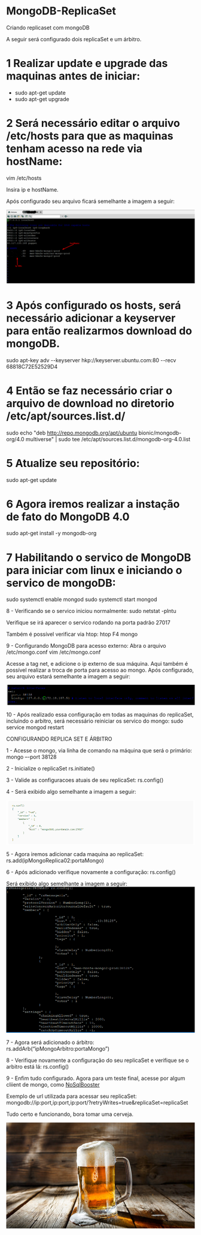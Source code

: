 # MongoDB-ReplicaSet
Criando replicaset com mongoDB

A seguir será configurado dois replicaSet e um árbitro.

# 1  Realizar update e upgrade das maquinas antes de iniciar:
  - sudo apt-get update
  - sudo apt-get upgrade
  
# 2 Será necessário editar o arquivo /etc/hosts para que as maquinas tenham acesso na rede via hostName:
  vim /etc/hosts
  
  Insira ip e hostName. 

Após configurado seu arquivo ficará semelhante a imagem a seguir: 


![alt text](https://github.com/jardelkuhnen/MongoDB-ReplicaSet/blob/main/images/hostsMapeamento.png?raw=true)

# 3 Após configurado os hosts, será necessário adicionar a keyserver para então realizarmos download do mongoDB.
  sudo apt-key adv --keyserver hkp://keyserver.ubuntu.com:80 --recv 68818C72E52529D4
  
# 4 Então se faz necessário criar o arquivo de download no diretorio /etc/apt/sources.list.d/
  sudo echo "deb http://repo.mongodb.org/apt/ubuntu bionic/mongodb-org/4.0 multiverse" | sudo tee /etc/apt/sources.list.d/mongodb-org-4.0.list
  
# 5 Atualize seu repositório:
  sudo apt-get update

# 6 Agora iremos realizar a instação de fato do MongoDB 4.0
  sudo apt-get install -y mongodb-org
  
# 7 Habilitando o servico de MongoDB para iniciar com linux e iniciando o servico de mongoDB:
  sudo systemctl enable mongod
  sudo systemctl start mongod
 
8 - Verificando se o servico iniciou normalmente: 
  sudo netstat -plntu

Verifique se irá aparecer o servico rodando na porta padrão 27017

Também é possível verificar via htop: 
  htop
	F4
	mongo

9 - Configurando MongoDB para acesso externo: 
  Abra o arquivo /etc/mongo.conf
  vim /etc/mongo.conf
  
  Acesse a tag net, e adicione o ip externo de sua máquina. Aqui também é possível realizar a troca de porta para acesso ao mongo.
  Após configurado, seu arquivo estará semelhante a imagem a seguir: 
  
![alt text](https://github.com/jardelkuhnen/MongoDB-ReplicaSet/blob/main/images/mongoConf.png?raw=true)


10 - Após realizado essa configuração em todas as maquinas do replicaSet, incluindo o arbitro, será necessário reiniciar os servico do mongo: 
   sudo service mongod restart
	
CONFIGURANDO REPLICA SET E ÁRBITRO

1 - Acesse o mongo, via linha de comando na máquina que será o primário: 
   mongo –-port 38128

2 - Inicialize o replicaSet
   rs.initiate()

3 - Valide as configuracoes atuais de seu replicaSet:
   rs.config()
   
4 - Será exibido algo semelhante a imagem a seguir: 

![alt text](https://github.com/jardelkuhnen/MongoDB-ReplicaSet/blob/main/images/replicaSetConfigurationInitial.png?raw=true)

5 - Agora iremos adicionar cada maquina ao replicaSet:
   rs.add(ipMongoReplica02:portaMongo)

6 - Após adicionado verifique novamente a configuração: 
   rs.config()
   
   Será exibido algo semelhante a imagem a seguir: 
![alt text](https://github.com/jardelkuhnen/MongoDB-ReplicaSet/blob/main/images/replicaSetConfiguration.png?raw=true)

7 - Agora será adicionado o árbitro: 
   rs.addArb(“ipMongoArbitro:portaMongo”)

8 - Verifique novamente a configuração do seu replicaSet e verifique se o arbitro está lá: 
   rs.config()
   
9 - Enfim tudo configurado. Agora para um teste final, acesse por algum cliient de mongo, como [NoSqlBooster](https://nosqlbooster.com/)
  
  Exemplo de url utilizada para acessar seu replicaSet: mongodb://ip:port,ip:port,ip:port/?retryWrites=true&replicaSet=replicaSet

Tudo certo e funcionando, bora tomar uma cerveja.

![alt text](https://github.com/jardelkuhnen/MongoDB-ReplicaSet/blob/main/images/beer.jpg?raw=true)

   

